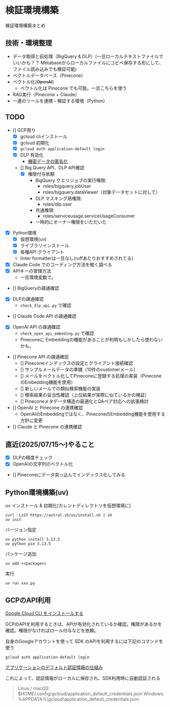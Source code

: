 # 検証環境構築

検証環境構築まとめ

## 技術・環境整理

- データ取得と前処理（BigQuery & DLP）(一旦ローカルテキストファイルでいいかも？？ Metabaseからローカルファイルにコピペ保存する形にして、ファイル読み込みでも検証可能)
- ベクトルデータベース（Pinecone）
- ベクトル化(~~OpenAI~~)
  - ベクトル化は Pinecone でも可能。一旦こちらを使う
- RAG実行（Pinecone + Claude）
- 一連のツールを連携・検証する環境（Python）

## TODO

- [] GCP周り
  - [x] gcloud cliインストール
  - [x] gcloud 初期化
  - [x] `gcloud auth application-default login`
  - [x] DLP 有効化
    - [機密データの匿名化](https://cloud.google.com/sensitive-data-protection/docs/deidentify-sensitive-data?hl=ja)
  - [] Big Query API、DLP API確認
    - [x] 権限付与依頼
      - BigQuery クエリジョブの実行権限:
        - roles/bigquery.jobUser
        - roles/bigquery.dataViewer（対象データセットに対して）
      - DLP マスキング用権限:
        - roles/dlp.user
      - 共通権限:
        - roles/serviceusage.serviceUsageConsumer
      - 一時的にオーナー権限をいただいた
- [x] Python環境
  - [x] 仮想環境(uv)
  - [x] ライブラリインストール
  - [x] 各種API クライアント
  - linter formatterは一旦なし(ruffあたりおすすめされてる)
- [x] Claude Code でのコーディング方法を軽く調べる
- [x] APIキーの管理方法
  - 一旦環境変数で。
- [] BigQueryの疎通確認
- [x] DLPの疎通確認
  - `check_dlp_api.py` で確認
- [] Claude Code API の疎通確認
- [x] OpenAI API の疎通確認
  - `check_open_api_embeding.py` で確認
  - Pineconeに Embeddingの機能があることが判明もしかしたら使わないかも。
- [] Pinecone API の疎通確認
  - [] Pineconeインデックスの設定とクライアント接続確認
  - [] サンプルメールデータの準備（10件のcustomerメール）
  - [] メールをベクトル化してPineconeに登録する処理の実装（PineconeのEmbedding機能を使用）
  - [] 新しいメールでの類似検索機能の実装
  - [] 検索結果の妥当性確認（上位結果が実際に似ているかの検証）
  - [] Pineconeメタデータ構造の最適化とQAペア対応への拡張検討
- [] OpenAI と Pinecone の連携確認
  - OpenAIのEmbeddingではなく、PineconeのEmbedding機能を使用する方針に変更
- [] Claude と Pinecone の連携確認

## 直近(2025/07/15〜)やること

- [x] DLPの精度チェック
- [x] OpenAIの文字列のベクトル化
- [] Pineconeにデータ突っ込んでインデックス化してみる

## Python環境構築(uv)

uv インストール & 初期化(カレントディレクトリを仮想環境に)

```
curl -LsSf https://astral.sh/uv/install.sh | sh
uv init
```

バージョン指定

```
uv python install 3.13.5
uv python pin 3.13.5
```

パッケージ追加

```
uv add <<package>>
```

実行

```
uv run xxx.py
```

## GCPのAPI利用

[Google Cloud CLI をインストールする](https://cloud.google.com/sdk/docs/install-sdk?utm_source=chatgpt.com&hl=ja)

GCPのAPIを利用するときは、APIが有効化されているか確認。権限があるかを確認。権限がなければロール付与などを依頼。

自身のGoogleアカウントを使って SDK のAPIを利用するには下記のコマンドを使う

```
gcloud auth application-default login
```

[アプリケーションのデフォルト認証情報の仕組み](https://cloud.google.com/docs/authentication/application-default-credentials?utm_source=chatgpt.com&hl=ja)

これによって、認証情報がローカルに保存され、SDK利用時に自動認証される

> Linux / macOS: $HOME/.config/gcloud/application_default_credentials.json
> Windows: %APPDATA%\gcloud\application_default_credentials.json

